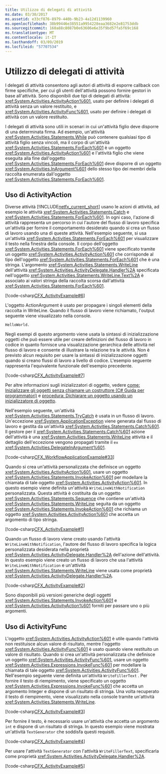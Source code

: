```yaml
---
title: Utilizzo di delegati di attività
ms.date: 03/30/2017
ms.assetid: e33cf876-8979-440b-9b23-4a12d1139960
ms.openlocfilehash: 38b99446e38551a9954228eaa3682e2e81753ddb
ms.sourcegitcommit: 160a88c8087b0e63606e6e35f9bd57fa5f69c168
ms.translationtype: MT
ms.contentlocale: it-IT
ms.lasthandoff: 03/09/2019
ms.locfileid: "57707534"
---
```

# <a name="using-activity-delegates"></a>Utilizzo di delegati di attività
I delegati di attività consentono agli autori di attività di esporre callback con firme specifiche, per cui gli utenti dell'attività possono fornire gestori in base all'attività. Sono disponibili due tipi di delegati di attività: <xref:System.Activities.ActivityAction%601>, usato per definire i delegati di attività senza un valore restituito, e <xref:System.Activities.ActivityFunc%601>, usato per definire i delegati di attività con un valore restituito.  
  
 I delegati di attività sono utili in scenari in cui un'attività figlio deve disporre di una determinata firma. Ad esempio, un'attività <xref:System.Activities.Statements.While> può contenere qualsiasi tipo di attività figlio senza vincoli, ma il corpo di un'attività <xref:System.Activities.Statements.ForEach%601> è un oggetto <xref:System.Activities.ActivityAction%601> e l'attività figlio che viene eseguita alla fine dall'oggetto <xref:System.Activities.Statements.ForEach%601> deve disporre di un oggetto <xref:System.Activities.InArgument%601> dello stesso tipo dei membri della raccolta enumerata dall'oggetto <xref:System.Activities.Statements.ForEach%601>.  
  
## <a name="using-activityaction"></a>Uso di ActivityAction  
 Diverse attività [!INCLUDE[netfx_current_short](../../../includes/netfx-current-short-md.md)] usano le azioni di attività, ad esempio le attività <xref:System.Activities.Statements.Catch> e <xref:System.Activities.Statements.ForEach%601>. In ogni caso, l'azione di attività rappresenta un percorso in cui l'autore del flusso di lavoro specifica un'attività per fornire il comportamento desiderato quando si crea un flusso di lavoro usando una di queste attività. Nell'esempio seguente, si usa un'attività <xref:System.Activities.Statements.ForEach%601> per visualizzare il testo nella finestra della console. Il corpo dell'oggetto <xref:System.Activities.Statements.ForEach%601> viene specificato tramite un oggetto <xref:System.Activities.ActivityAction%601> che corrisponde al tipo dell'oggetto <xref:System.Activities.Statements.ForEach%601> che è una stringa. L'argomento <xref:System.Activities.Statements.WriteLine> dell'attività <xref:System.Activities.ActivityDelegate.Handler%2A> specificata nell'oggetto <xref:System.Activities.Statements.WriteLine.Text%2A> è associato ai valori stringa della raccolta scorsa dall'attività <xref:System.Activities.Statements.ForEach%601>.  
  
 [!code-csharp[CFX_ActivityExample#6](~/samples/snippets/csharp/VS_Snippets_CFX/CFX_ActivityExample/cs/Program.cs#6)]  
  
 L'oggetto ActionArgument è usato per propagare i singoli elementi della raccolta in WriteLine. Quando il flusso di lavoro viene richiamato, l'output seguente viene visualizzato nella console.  
 ``` 
 HelloWorld.
 ```  
Negli esempi di questo argomento viene usata la sintassi di inizializzazione oggetti che può essere utile per creare definizioni del flusso di lavoro in codice in quanto fornisce una visualizzazione gerarchica delle attività nel flusso di lavoro e consente di illustrare la relazione tra le attività. Non è previsto alcun requisito per usare la sintassi di inizializzazione oggetti quando si creano flussi di lavoro a livello di codice. L'esempio seguente rappresenta l'equivalente funzionale dell'esempio precedente.  
  
 [!code-csharp[CFX_ActivityExample#7](~/samples/snippets/csharp/VS_Snippets_CFX/CFX_ActivityExample/cs/Program.cs#7)]  
  
 Per altre informazioni sugli inizializzatori di oggetto, vedere [come: Inizializzare gli oggetti senza chiamare un costruttore (C# Guida per programmatori)](https://go.microsoft.com/fwlink/?LinkId=161015) e [procedura: Dichiarare un oggetto usando un inizializzatore di oggetto](https://go.microsoft.com/fwlink/?LinkId=161016).  
  
 Nell'esempio seguente, un'attività <xref:System.Activities.Statements.TryCatch> è usata in un flusso di lavoro. Un'eccezione <xref:System.ApplicationException> viene generata dal flusso di lavoro e gestita da un'attività <xref:System.Activities.Statements.Catch%601>. Il gestore per il <xref:System.Activities.Statements.Catch%601> azione dell'attività è una <xref:System.Activities.Statements.WriteLine> attività e il dettaglio dell'eccezione vengono propagati tramite il `ex` <xref:System.Activities.DelegateInArgument%601>.  
  
 [!code-csharp[CFX_WorkflowApplicationExample#33](~/samples/snippets/csharp/VS_Snippets_CFX/cfx_workflowapplicationexample/cs/program.cs#33)]  
  
 Quando si crea un'attività personalizzata che definisce un oggetto <xref:System.Activities.ActivityAction%601>, usare un oggetto <xref:System.Activities.Statements.InvokeAction%601> per modellare la chiamata di tale oggetto <xref:System.Activities.ActivityAction%601>. In questo esempio viene definita un'attività `WriteLineWithNotification` personalizzata. Questa attività è costituita da un oggetto <xref:System.Activities.Statements.Sequence> che contiene un'attività <xref:System.Activities.Statements.WriteLine> seguita da un oggetto <xref:System.Activities.Statements.InvokeAction%601> che richiama un oggetto <xref:System.Activities.ActivityAction%601> che accetta un argomento di tipo stringa.  
  
 [!code-csharp[CFX_ActivityExample#1](~/samples/snippets/csharp/VS_Snippets_CFX/CFX_ActivityExample/cs/Program.cs#1)]  
  
 Quando un flusso di lavoro viene creato usando l'attività `WriteLineWithNotification`, l'autore del flusso di lavoro specifica la logica personalizzata desiderata nella proprietà <xref:System.Activities.ActivityDelegate.Handler%2A> dell'azione dell'attività. In questo esempio viene creato un flusso di lavoro che usa l'attività `WriteLineWithNotification` e un'attività <xref:System.Activities.Statements.WriteLine> viene usata come proprietà <xref:System.Activities.ActivityDelegate.Handler%2A>.  
  
 [!code-csharp[CFX_ActivityExample#2](~/samples/snippets/csharp/VS_Snippets_CFX/CFX_ActivityExample/cs/Program.cs#2)]  
  
 Sono disponibili più versioni generiche degli oggetti <xref:System.Activities.Statements.InvokeAction%601> e <xref:System.Activities.ActivityAction%601> forniti per passare uno o più argomenti.  
  
## <a name="using-activityfunc"></a>Uso di ActivityFunc  
 L'oggetto <xref:System.Activities.ActivityAction%601> è utile quando l'attività non restituisce alcun valore di risultato, mentre l'oggetto <xref:System.Activities.ActivityFunc%601> è usato quando viene restituito un valore di risultato. Quando si crea un'attività personalizzata che definisce un oggetto <xref:System.Activities.ActivityFunc%601>, usare un oggetto <xref:System.Activities.Expressions.InvokeFunc%601> per modellare la chiamata di tale oggetto <xref:System.Activities.ActivityFunc%601>. Nell'esempio seguente viene definita un'attività `WriteFillerText` . Per fornire il testo di riempimento, viene specificato un oggetto <xref:System.Activities.Expressions.InvokeFunc%601> che accetta un argomento Integer e dispone di un risultato di stringa. Una volta recuperato il testo di riempimento, viene visualizzato nella console tramite un'attività <xref:System.Activities.Statements.WriteLine>.  
  
 [!code-csharp[CFX_ActivityExample#3](~/samples/snippets/csharp/VS_Snippets_CFX/CFX_ActivityExample/cs/Program.cs#3)]  
  
 Per fornire il testo, è necessario usare un'attività che accetta un argomento `int` e dispone di un risultato di stringa. In questo esempio viene mostrata un'attività `TextGenerator` che soddisfa questi requisiti.  
  
 [!code-csharp[CFX_ActivityExample#4](~/samples/snippets/csharp/VS_Snippets_CFX/CFX_ActivityExample/cs/Program.cs#4)]  
  
 Per usare l'attività `TextGenerator` con l'attività `WriteFillerText`, specificarla come proprietà <xref:System.Activities.ActivityDelegate.Handler%2A>.  
  
 [!code-csharp[CFX_ActivityExample#5](~/samples/snippets/csharp/VS_Snippets_CFX/CFX_ActivityExample/cs/Program.cs#5)]
